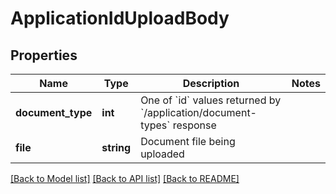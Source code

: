 # ApplicationIdUploadBody

## Properties
Name | Type | Description | Notes
------------ | ------------- | ------------- | -------------
**document_type** | **int** | One of &#x60;id&#x60; values returned by &#x60;/application/document-types&#x60; response | 
**file** | **string** | Document file being uploaded | 

[[Back to Model list]](../../README.md#documentation-for-models) [[Back to API list]](../../README.md#documentation-for-api-endpoints) [[Back to README]](../../README.md)

